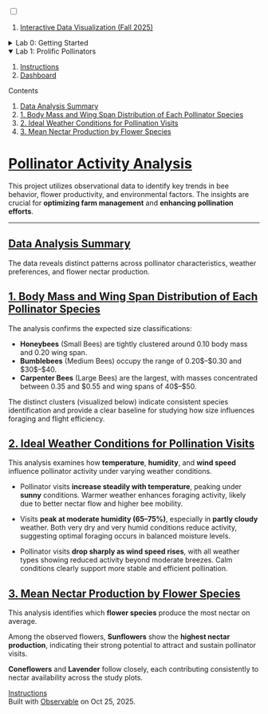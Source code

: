 <!DOCTYPE html>
<html>
<head>
<meta charset="utf-8">
<meta name="viewport" content="width=device-width, initial-scale=1, maximum-scale=1">
<meta name="generator" content="Observable Framework v1.13.3">
<title>Lab 1: Passing Pollinators | Interactive Data Visualization (Fall 2025)</title>
<link rel="preconnect" href="https://fonts.gstatic.com" crossorigin>
<link rel="preload" as="style" href="https://fonts.googleapis.com/css2?family=Source+Serif+4:ital,opsz,wght@0,8..60,200..900;1,8..60,200..900&amp;display=swap" crossorigin>
<link rel="preload" as="style" href="../_observablehq/theme-air,near-midnight.dcdbf18e.css">
<link rel="preload" as="style" href="../_observablehq/stdlib/inputs.ea9fd553.css">
<link rel="stylesheet" type="text/css" href="https://fonts.googleapis.com/css2?family=Source+Serif+4:ital,opsz,wght@0,8..60,200..900;1,8..60,200..900&amp;display=swap" crossorigin>
<link rel="stylesheet" type="text/css" href="../_observablehq/theme-air,near-midnight.dcdbf18e.css">
<link rel="stylesheet" type="text/css" href="../_observablehq/stdlib/inputs.ea9fd553.css">
<link rel="modulepreload" href="../_observablehq/client.2ebf0c42.js">
<link rel="modulepreload" href="../_observablehq/runtime.e080113b.js">
<link rel="modulepreload" href="../_observablehq/stdlib.73a8ec5a.js">
<link rel="modulepreload" href="../_observablehq/stdlib/inputs.4ef1d259.js">
<link rel="modulepreload" href="../_npm/@observablehq/plot@0.6.17/d761ef9b.js">
<link rel="modulepreload" href="../_npm/d3-dsv@3.0.1/9cffc2bd.js">
<link rel="modulepreload" href="../_npm/htl@0.3.1/72f4716c.js">
<link rel="modulepreload" href="../_npm/isoformat@0.2.1/18cbf477.js">
<link rel="modulepreload" href="../_npm/d3@7.9.0/e780feca.js">
<link rel="modulepreload" href="../_npm/interval-tree-1d@1.0.4/53fe8176.js">
<link rel="modulepreload" href="../_npm/d3-array@3.2.4/e93ca09f.js">
<link rel="modulepreload" href="../_npm/d3-axis@3.0.0/0f2de24d.js">
<link rel="modulepreload" href="../_npm/d3-brush@3.0.0/65eb105b.js">
<link rel="modulepreload" href="../_npm/d3-chord@3.0.1/7ef8fb2e.js">
<link rel="modulepreload" href="../_npm/d3-color@3.1.0/aeb57b94.js">
<link rel="modulepreload" href="../_npm/d3-contour@4.0.2/1d2aed74.js">
<link rel="modulepreload" href="../_npm/d3-delaunay@6.0.4/5ced1d52.js">
<link rel="modulepreload" href="../_npm/d3-dispatch@3.0.1/9ba9c7f3.js">
<link rel="modulepreload" href="../_npm/d3-drag@3.0.0/4202580c.js">
<link rel="modulepreload" href="../_npm/d3-ease@3.0.1/cdd7e898.js">
<link rel="modulepreload" href="../_npm/d3-fetch@3.0.1/b4e2ad9a.js">
<link rel="modulepreload" href="../_npm/d3-force@3.0.0/5e804d15.js">
<link rel="modulepreload" href="../_npm/d3-format@3.1.0/86074ef6.js">
<link rel="modulepreload" href="../_npm/d3-geo@3.1.1/40599fb3.js">
<link rel="modulepreload" href="../_npm/d3-hierarchy@3.1.2/e49e792c.js">
<link rel="modulepreload" href="../_npm/d3-interpolate@3.0.1/8d1e5425.js">
<link rel="modulepreload" href="../_npm/d3-path@3.1.0/20d3f133.js">
<link rel="modulepreload" href="../_npm/d3-polygon@3.0.1/7553081f.js">
<link rel="modulepreload" href="../_npm/d3-quadtree@3.0.1/0dfd751c.js">
<link rel="modulepreload" href="../_npm/d3-random@3.0.1/3c90ee06.js">
<link rel="modulepreload" href="../_npm/d3-scale@4.0.2/843b6a76.js">
<link rel="modulepreload" href="../_npm/d3-scale-chromatic@3.1.0/ba24c2e7.js">
<link rel="modulepreload" href="../_npm/d3-selection@3.0.0/4d94e5b7.js">
<link rel="modulepreload" href="../_npm/d3-shape@3.2.0/6d3a6726.js">
<link rel="modulepreload" href="../_npm/d3-time@3.1.0/9f03c579.js">
<link rel="modulepreload" href="../_npm/d3-time-format@4.1.0/07c9626f.js">
<link rel="modulepreload" href="../_npm/d3-timer@3.0.1/b58a267d.js">
<link rel="modulepreload" href="../_npm/d3-transition@3.0.1/004da2ac.js">
<link rel="modulepreload" href="../_npm/d3-zoom@3.0.0/b5786b3f.js">
<link rel="modulepreload" href="../_npm/binary-search-bounds@2.0.5/cbf6ba23.js">
<link rel="modulepreload" href="../_npm/internmap@2.0.3/e08981d9.js">
<link rel="modulepreload" href="../_npm/delaunator@5.0.1/02d43215.js">
<link rel="modulepreload" href="../_npm/robust-predicates@3.0.2/aa00730b.js">
<link rel="icon" href="../_file/observable.1af93621.png" type="image/png" sizes="32x32">
<script type="module">

This page is where you can iterate. Follow the lab instructions in the [readme.md](/README.md).
[];

🐝 Pollinator Activity Dashboard
Data Context

This dashboard analyzes June 2024 field observations from a local farm to understand bee behavior, flower nectar yield, and weather impacts on pollination.



import {define} from "../_observablehq/client.2ebf0c42.js";
import {registerFile} from "../_observablehq/stdlib.73a8ec5a.js";

registerFile("./pollinator_activity_data.csv", {"name":"./pollinator_activity_data.csv","mimeType":"text/csv","path":"../_file/lab_1/pollinator_activity_data.172590cd.csv","lastModified":1761417441314,"size":29868});

define({id: "2dfb7e5e", inputs: ["FileAttachment"], outputs: ["pollinator_activity_data"], body: async (FileAttachment) => {
const pollinator_activity_data = await FileAttachment("./pollinator_activity_data.csv").csv({ typed: true });
return {pollinator_activity_data};
}});

define({id: "5a9fb7dd", inputs: ["Plot","pollinator_activity_data","display"], body: async (Plot,pollinator_activity_data,display) => {
display(await(
Plot.plot({
  height: 500,
  title: "Pollinator Species: Body Mass vs. Wing Span",
  subtitle: "Visualizing distinct physical clusters for Honeybee, Bumblebee, and Carpenter Bee.",
  marginTop: 30,
  grid: true,
  color: {
    domain: ["Honeybee", "Bumblebee", "Carpenter Bee"],
    range: ["#F8C471", "#9B59B6", "#27AE60"], 
    legend: true,
    label: "Pollinator Species"
  },
  x: {
    label: "Average Body Mass (g)",
    domain: [0, 0.6],
    nice: true
  },
  y: {
    label: "Average Wing Span (mm)",
    domain: [15, 50],
    nice: true
  },
  marks: [
    Plot.dot(pollinator_activity_data, {
      x: "avg_body_mass_g",
      y: "avg_wing_span_mm",
      fill: "pollinator_species",
      stroke: "pollinator_species",
      r: 5,
      opacity: 0.7
    }),
    Plot.frame()
  ]
})
))
}});

define({id: "bbc0f479", inputs: ["Plot","conditionX","pollinator_activity_data","display"], body: async (Plot,conditionX,pollinator_activity_data,display) => {
display(await(
Plot.plot({
  title: `Pollinator Visits by ${conditionX.label}`,
  subtitle: `Average visit count variation across different weather conditions by ${conditionX.label.toLowerCase()}.`,
  height: 500,
  grid: true,
  color: {
    legend: true,
    label: "Weather Condition",
    domain: ["Sunny", "Partly Cloudy", "Cloudy"],
    range: ["#F1948A", "#F5B041", "#5DADE2"]
  },
  x: {
    label: conditionX.label,
    nice: true
  },
  y: {
    label: "Average Visit Count",
    nice: true,
    zero: true
  },
  marks: [
    Plot.lineY(
      pollinator_activity_data,
      Plot.binX(
        { y: "mean" },
        {
          x: d => d[conditionX.value],
          y: "visit_count",
          stroke: "weather_condition",
          curve: "natural",
          thresholds: 10
        }
      )
    ),
    Plot.ruleY([0]),
    Plot.frame()
  ]
})
))
}});

define({id: "5549e7f5", inputs: ["view","Inputs"], outputs: ["envOptions","conditionX"], body: (view,Inputs) => {
const envOptions = [
  { label: "Temperature", value: "temperature" },
  { label: "Humidity", value: "humidity" },
  { label: "Wind Speed", value: "wind_speed" }
];

const conditionX = view(Inputs.select(envOptions, {
  label: "Select Environmental Variable:",
  value: envOptions[0],
  format: d => d.label
}));

return {envOptions,conditionX};
}});

define({id: "5b3d38bd", inputs: ["Plot","pollinator_activity_data","display"], body: async (Plot,pollinator_activity_data,display) => {
display(await(
Plot.plot({
  title: "Average Nectar Production by Flower Species",
  subtitle: "Identifying which flower produces the most nectar on average.",
  height: 500,
  marginLeft: 100,
  grid: true,
  x: {
    label: "Average Nectar Production (μL)",
    nice: true
  },
  y: {
    label: "Flower Species"
  },
  color: {
    legend: false,
    range: ["#58D68D", "#AF7AC5", "#F4D03F"]
  },
  marks: [
    Plot.barX(
      pollinator_activity_data,
      Plot.groupY(
        {x: "mean"}, // aggregate mean nectar production
        {
          y: "flower_species",
          x: "nectar_production",
          fill: "flower_species"
        }
      )
    ),
    Plot.ruleX([0])
  ]
})

))
}});

</script>
</head>
<body>
<input id="observablehq-sidebar-toggle" type="checkbox" title="Toggle sidebar">
<label id="observablehq-sidebar-backdrop" for="observablehq-sidebar-toggle"></label>
<nav id="observablehq-sidebar">
  <ol>
    <label id="observablehq-sidebar-close" for="observablehq-sidebar-toggle"></label>
    <li class="observablehq-link"><a href="../">Interactive Data Visualization (Fall 2025)</a></li>
  </ol>
  <details>
    <summary>Lab 0: Getting Started</summary>
    <ol>
    <li class="observablehq-link"><a href="../lab_0/readme">Instructions</a></li>
    <li class="observablehq-link"><a href="../lab_0/">Dashboard</a></li>
    </ol>
  </details>
  <details open class="observablehq-section-active">
    <summary>Lab 1: Prolific Pollinators</summary>
    <ol>
    <li class="observablehq-link"><a href="./readme">Instructions</a></li>
    <li class="observablehq-link observablehq-link-active"><a href="./">Dashboard</a></li>
    </ol>
  </details>
</nav>
<script>{const e=document.querySelector("#observablehq-sidebar"),o=document.querySelector("#observablehq-sidebar-toggle"),r=sessionStorage.getItem("observablehq-sidebar");r?o.checked=r==="true":o.indeterminate=!0;for(const t of document.querySelectorAll("#observablehq-sidebar summary")){const s=t.parentElement;switch(sessionStorage.getItem(`observablehq-sidebar:${t.textContent}`)){case"true":s.open=!0;break;case"false":s.classList.contains("observablehq-section-active")||(s.open=!1);break}}addEventListener("beforeunload",()=>sessionStorage.setItem("observablehq-sidebar-scrolly",`${e.scrollTop}`));const a=sessionStorage.getItem("observablehq-sidebar-scrolly");a!=null&&(e.style.cssText="overflow: hidden;",e.scrollTop=+a,e.style.cssText="");}</script>
<div id="observablehq-center">
<aside id="observablehq-toc" data-selector="h1:not(:first-of-type)[id], h2:first-child[id], :not(h1) + h2[id]">
<nav>
<div>Contents</div>
<ol>
<li class="observablehq-secondary-link"><a href="#data-analysis-summary">Data Analysis Summary</a></li>
<li class="observablehq-secondary-link"><a href="#1-body-mass-and-wing-span-distribution-of-each-pollinator-species">1. Body Mass and Wing Span Distribution of Each Pollinator Species</a></li>
<li class="observablehq-secondary-link"><a href="#2-ideal-weather-conditions-for-pollination-visits">2. Ideal Weather Conditions for Pollination Visits</a></li>
<li class="observablehq-secondary-link"><a href="#3-mean-nectar-production-by-flower-species">3. Mean Nectar Production by Flower Species</a></li>
</ol>
</nav>
</aside>
<main id="observablehq-main" class="observablehq">
<h1 id="pollinator-activity-analysis" tabindex="-1"><a class="observablehq-header-anchor" href="#pollinator-activity-analysis">Pollinator Activity Analysis</a></h1>
<p>This project utilizes observational data to identify key trends in bee behavior, flower productivity, and environmental factors. The insights are crucial for <strong>optimizing farm management</strong> and <strong>enhancing pollination efforts</strong>.</p>
<hr>
<h2 id="data-analysis-summary" tabindex="-1"><a class="observablehq-header-anchor" href="#data-analysis-summary">Data Analysis Summary</a></h2>
<p>The data reveals distinct patterns across pollinator characteristics, weather preferences, and flower nectar production.</p>
<h2 id="1-body-mass-and-wing-span-distribution-of-each-pollinator-species" tabindex="-1"><a class="observablehq-header-anchor" href="#1-body-mass-and-wing-span-distribution-of-each-pollinator-species">1. Body Mass and Wing Span Distribution of Each Pollinator Species</a></h2>
<p>The analysis confirms the expected size classifications:</p>
<ul>
<li><strong>Honeybees</strong> (Small Bees) are tightly clustered around 0.10 body mass and 0.20 wing span.</li>
<li><strong>Bumblebees</strong> (Medium Bees) occupy the range of 0.20$–$0.30 and $30$–$40.</li>
<li><strong>Carpenter Bees</strong> (Large Bees) are the largest, with masses concentrated between 0.35 and $0.55 and wing spans of 40$–$50.</li>
</ul>
<p>The distinct clusters (visualized below) indicate consistent species identification and provide a clear baseline for studying how size influences foraging and flight efficiency.</p>
<div class="observablehq observablehq--block"><!--:2dfb7e5e:--></div>
<div class="observablehq observablehq--block"><observablehq-loading></observablehq-loading><!--:5a9fb7dd:--></div>
<h2 id="2-ideal-weather-conditions-for-pollination-visits" tabindex="-1"><a class="observablehq-header-anchor" href="#2-ideal-weather-conditions-for-pollination-visits">2. Ideal Weather Conditions for Pollination Visits</a></h2>
<p>This analysis examines how <strong>temperature</strong>, <strong>humidity</strong>, and <strong>wind speed</strong> influence pollinator activity under varying weather conditions.</p>
<ul>
<li>
<p>Pollinator visits <strong>increase steadily with temperature</strong>, peaking under <strong>sunny</strong> conditions. Warmer weather enhances foraging activity, likely due to better nectar flow and higher bee mobility.</p>
</li>
<li>
<p>Visits <strong>peak at moderate humidity (65–75%)</strong>, especially in <strong>partly cloudy</strong> weather. Both very dry and very humid conditions reduce activity, suggesting optimal foraging occurs in balanced moisture levels.</p>
</li>
<li>
<p>Pollinator visits <strong>drop sharply as wind speed rises</strong>, with all weather types showing reduced activity beyond moderate breezes. Calm conditions clearly support more stable and efficient pollination.</p>
</li>
</ul>
<div class="observablehq observablehq--block"><observablehq-loading></observablehq-loading><!--:bbc0f479:--></div>
<div class="observablehq observablehq--block"><!--:5549e7f5:--></div>
<h2 id="3-mean-nectar-production-by-flower-species" tabindex="-1"><a class="observablehq-header-anchor" href="#3-mean-nectar-production-by-flower-species">3. Mean Nectar Production by Flower Species</a></h2>
<p>This analysis identifies which <strong>flower species</strong> produce the most nectar on average.</p>
<p>Among the observed flowers, <strong>Sunflowers</strong> show the <strong>highest nectar production</strong>, indicating their strong potential to attract and sustain pollinator visits.</p>
<p><strong>Coneflowers</strong> and <strong>Lavender</strong> follow closely, each contributing consistently to nectar availability across the study plots.</p>
<div class="observablehq observablehq--block"><observablehq-loading></observablehq-loading><!--:5b3d38bd:--></div>
</main>
<footer id="observablehq-footer">
<nav><a rel="prev" href="./readme"><span>Instructions</span></a></nav>
<div>Built with <a href="https://observablehq.com/" target="_blank" rel="noopener noreferrer">Observable</a> on <a title="2025-10-25T18:37:36">Oct 25, 2025</a>.</div>
</footer>
</div>
</body>
</html>
